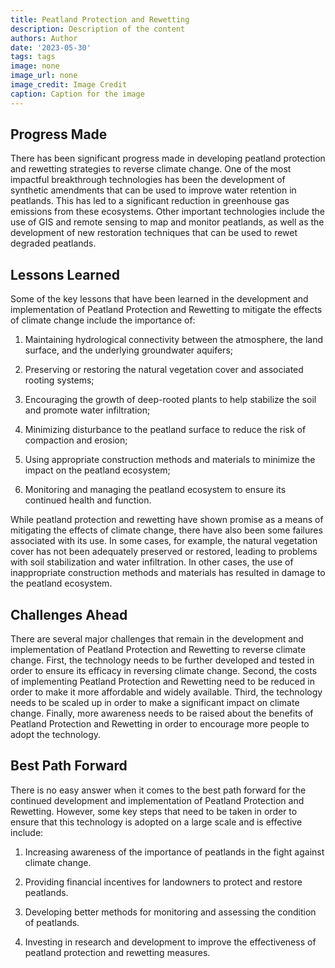 ```yaml
---
title: Peatland Protection and Rewetting
description: Description of the content
authors: Author
date: '2023-05-30'
tags: tags
image: none
image_url: none
image_credit: Image Credit
caption: Caption for the image
---
```


## Progress Made

There has been significant progress made in developing peatland protection and rewetting strategies to reverse climate change. One of the most impactful breakthrough technologies has been the development of synthetic amendments that can be used to improve water retention in peatlands. This has led to a significant reduction in greenhouse gas emissions from these ecosystems. Other important technologies include the use of GIS and remote sensing to map and monitor peatlands, as well as the development of new restoration techniques that can be used to rewet degraded peatlands.

## Lessons Learned

Some of the key lessons that have been learned in the development and implementation of Peatland Protection and Rewetting to mitigate the effects of climate change include the importance of:

1. Maintaining hydrological connectivity between the atmosphere, the land surface, and the underlying groundwater aquifers;

2. Preserving or restoring the natural vegetation cover and associated rooting systems;

3. Encouraging the growth of deep-rooted plants to help stabilize the soil and promote water infiltration;

4. Minimizing disturbance to the peatland surface to reduce the risk of compaction and erosion;

5. Using appropriate construction methods and materials to minimize the impact on the peatland ecosystem;

6. Monitoring and managing the peatland ecosystem to ensure its continued health and function.

While peatland protection and rewetting have shown promise as a means of mitigating the effects of climate change, there have also been some failures associated with its use. In some cases, for example, the natural vegetation cover has not been adequately preserved or restored, leading to problems with soil stabilization and water infiltration. In other cases, the use of inappropriate construction methods and materials has resulted in damage to the peatland ecosystem.

## Challenges Ahead

There are several major challenges that remain in the development and implementation of Peatland Protection and Rewetting to reverse climate change. First, the technology needs to be further developed and tested in order to ensure its efficacy in reversing climate change. Second, the costs of implementing Peatland Protection and Rewetting need to be reduced in order to make it more affordable and widely available. Third, the technology needs to be scaled up in order to make a significant impact on climate change. Finally, more awareness needs to be raised about the benefits of Peatland Protection and Rewetting in order to encourage more people to adopt the technology.

## Best Path Forward

There is no easy answer when it comes to the best path forward for the continued development and implementation of Peatland Protection and Rewetting. However, some key steps that need to be taken in order to ensure that this technology is adopted on a large scale and is effective include:

1. Increasing awareness of the importance of peatlands in the fight against climate change.

2. Providing financial incentives for landowners to protect and restore peatlands.

3. Developing better methods for monitoring and assessing the condition of peatlands.

4. Investing in research and development to improve the effectiveness of peatland protection and rewetting measures.
